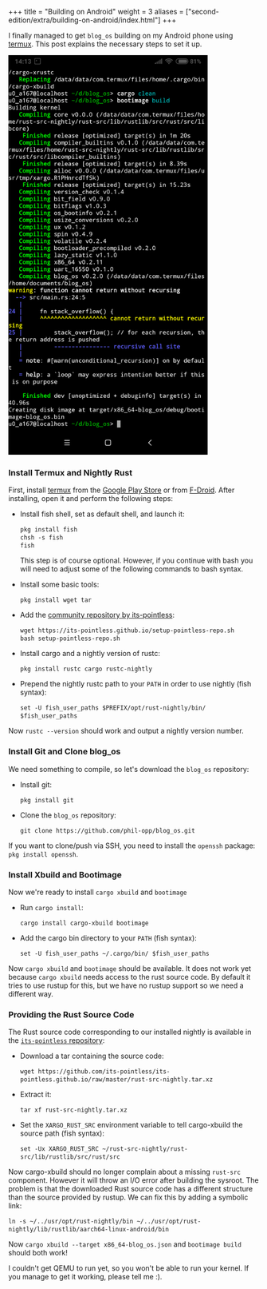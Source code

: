 +++
title = "Building on Android"
weight = 3
aliases = ["second-edition/extra/building-on-android/index.html"]
+++

I finally managed to get `blog_os` building on my Android phone using [termux](https://termux.com/). This post explains the necessary steps to set it up.

<!-- more -->

<img src="building-on-android.png" alt="Screenshot of the compilation output from android" style="height: 50rem;" >


### Install Termux and Nightly Rust

First, install [termux](https://termux.com/) from the [Google Play Store](https://play.google.com/store/apps/details?id=com.termux) or from [F-Droid](https://f-droid.org/packages/com.termux/). After installing, open it and perform the following steps:

- Install fish shell, set as default shell, and launch it:
    ```
    pkg install fish
    chsh -s fish
    fish
    ```

    This step is of course optional. However, if you continue with bash you will need to adjust some of the following commands to bash syntax.

- Install some basic tools:
    ```
    pkg install wget tar
    ```

- Add the [community repository by its-pointless](https://wiki.termux.com/wiki/Package_Management#By_its-pointless):
    ```
    wget https://its-pointless.github.io/setup-pointless-repo.sh
    bash setup-pointless-repo.sh
    ```

- Install cargo and a nightly version of rustc:
    ```
    pkg install rustc cargo rustc-nightly
    ```

- Prepend the nightly rustc path to your `PATH` in order to use nightly (fish syntax):
    ```
    set -U fish_user_paths $PREFIX/opt/rust-nightly/bin/ $fish_user_paths
    ```

Now `rustc --version` should work and output a nightly version number.

### Install Git and Clone blog_os

We need something to compile, so let's download the `blog_os` repository:

- Install git:
    ```
    pkg install git
    ```

- Clone the `blog_os` repository:
    ```
    git clone https://github.com/phil-opp/blog_os.git
    ```

If you want to clone/push via SSH, you need to install the `openssh` package: `pkg install openssh`.

### Install Xbuild and Bootimage

Now we're ready to install `cargo xbuild` and `bootimage`

- Run `cargo install`:
    ```
    cargo install cargo-xbuild bootimage
    ```

- Add the cargo bin directory to your `PATH` (fish syntax):
    ```
    set -U fish_user_paths ~/.cargo/bin/ $fish_user_paths
    ```

Now `cargo xbuild` and `bootimage` should be available. It does not work yet because `cargo xbuild` needs access to the rust source code. By default it tries to use rustup for this, but we have no rustup support so we need a different way.

### Providing the Rust Source Code

The Rust source code corresponding to our installed nightly is available in the [`its-pointless` repository](https://github.com/its-pointless/its-pointless.github.io):

- Download a tar containing the source code:
    ```
    wget https://github.com/its-pointless/its-pointless.github.io/raw/master/rust-src-nightly.tar.xz
    ```

- Extract it:
    ```
    tar xf rust-src-nightly.tar.xz
    ```

- Set the `XARGO_RUST_SRC` environment variable to tell cargo-xbuild the source path (fish syntax):
    ```
    set -Ux XARGO_RUST_SRC ~/rust-src-nightly/rust-src/lib/rustlib/src/rust/src
    ```

Now cargo-xbuild should no longer complain about a missing `rust-src` component. However it will throw an I/O error after building the sysroot. The problem is that the downloaded Rust source code has a different structure than the source provided by rustup. We can fix this by adding a symbolic link:

```
ln -s ~/../usr/opt/rust-nightly/bin ~/../usr/opt/rust-nightly/lib/rustlib/aarch64-linux-android/bin
```

Now `cargo xbuild --target x86_64-blog_os.json` and `bootimage build` should both work!

I couldn't get QEMU to run yet, so you won't be able to run your kernel. If you manage to get it working, please tell me :).
